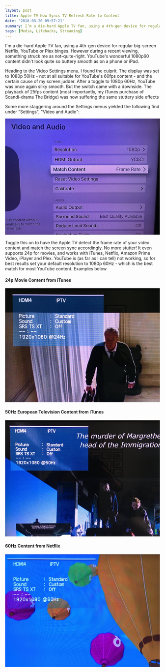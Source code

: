 ```yaml
---
layout: post
title: Apple TV Now Syncs TV Refresh Rate to Content
date: '2018-08-20 09:57:21'
summary: I’m a die-hard Apple TV fan, using a 4th-gen device for regular big-screen Netflix, YouTube or Plex binges. However during a recent viewing, something struck me as not-quite-right ...
tags: [Media, Lifehacks, Streaming]
---
```


I'm a die-hard Apple TV fan, using a 4th-gen device for regular big-screen Netflix, YouTube or Plex binges. However during a recent viewing, something struck me as not-quite-right. YouTube's wonderful 1080p60 content didn't look quite so buttery smooth as on a phone or iPad.

Heading to the Video Settings menu, I found the culprit. The display was set to 1080p 50Hz - not at all suitable for YouTube's 60fps content - and the certain cause of my screen judder. After a toggle to 1080p 60Hz, YouTube was once again silky smooth. But the switch came with a downside. The playback of 25fps content (most importantly, my iTunes purchase of Scandi-drama The Bridge) was now suffering the same stuttery side effects

Some more staggering around the Settings menus yielded the following find under "Settings", "Video and Audio":

![](/img/posts/apple-tv-match-content.jpeg)

Toggle this on to have the Apple TV detect the frame rate of your video content and match the screen sync accordingly. No more stutter! It even supports 24p for movies, and works with iTunes, Netflix, Amazon Prime Video, iPlayer and Plex. YouTube is (as far as I can tell) not working, so for best results set your default resolution to 1080p 60Hz - which is the best match for most YouTube content. Examples below

#### 24p Movie Content from iTunes

![](/img/posts/apple-tv-24hz-content.jpeg)

#### 50Hz European Television Content from iTunes

![](/img/posts/apple-tv-50hz-content.jpeg)

#### 60Hz Content from Netflix

![](/img/posts/apple-tv-60hz-content.jpeg)
